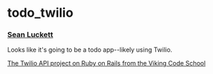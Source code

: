 
# todo_twilio

### [Sean Luckett](https://github.com/SeanLuckett)

Looks like it's going to be a todo app--likely using Twilio.

[The Twilio API project on Ruby on Rails from the Viking Code School](http://www.vikingcodeschool.com)
